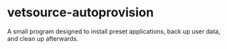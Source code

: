# vetsource-autoprovision
A small program designed to install preset applications, back up user data, and clean up afterwards.

